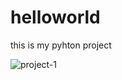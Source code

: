 # helloworld



this is my pyhton project

![project-1](https://github.com/arya-mohit/helloworld/assets/151036483/ed00254e-e7d3-4a69-a572-712148d4cf39)

